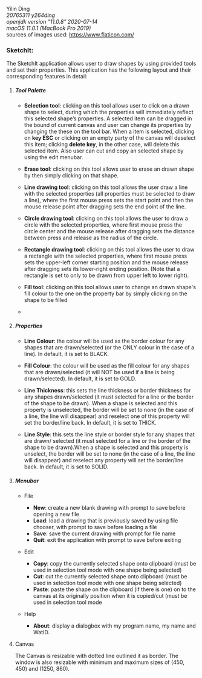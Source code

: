 Yilin Ding<br>*20765311 y264ding*<br>*openjdk version "11.0.8" 2020-07-14*<br>*macOS 11.0.1 (MacBook Pro 2019)*<br>sources of images used: https://www.flaticon.com/<br>

 ### SketchIt:

The SketchIt application allows user to draw shapes by using provided tools and set their properties. This application has the following layout and their corresponding features in detail:

1. ##### Tool Palette

   - **Selection tool**: clicking on this tool allows user to click on a drawn shape to select, during which the properties will immediately reflect this selected shape’s properties. A selected item can be dragged in the bound of current canvas and user can change its properties by changing the these on the tool bar. When a item is selected, clicking on **key ESC** or clicking on an empty party of the canvas will deselect this item; clicking **delete key**, in the other case, will delete this selected item. Also user can cut and copy an selected shape by using the edit menubar.
   - **Erase tool**: clicking on this tool allows user to erase an drawn shape by then simply clicking on that shape.
   - **Line drawing tool**: clicking on this tool allows the user draw a line with the selected properties (all properties must be selected to draw a line), where the first mouse press sets the start point and then the mouse release point after dragging sets the end point of the line.
   - **Circle drawing tool**: clicking on this tool allows the user to draw a circle with the selected properties, where first mouse press the circle center and the mouse release after dragging sets the distance between press and release as the radius of the circle.
   - **Rectangle drawing tool**: clicking on this tool allows the user to draw a rectangle with the selected properties, where first mouse press sets the upper-left corner starting position and the mouse release after dragging sets its lower-right ending position. (Note that a rectangle is set to only to be drawn from upper left to lower right).
   - **Fill tool**: clicking on this tool allows user to change an drawn shape's fill colour to the one on the property bar by simply clicking on the shape to be filled

   - 

2. ##### Properties

   - **Line Colour**: the colour will be used as the border colour for any shapes that are drawn/selected (or the ONLY colour in the case of a line). In default, it is set to BLACK.

   - **Fill Colour**: the colour will be used as the fill colour for any shapes that are drawn/selected (it will NOT be used if a line is being drawn/selected). In default, it is set to GOLD.

   - **Line Thickness**: this sets the line thickness or border thickness for any shapes drawn/selected (it must selected for a line or the border of the shape to be drawn). When a shape is selected and this property is unselected, the border will be set to none (in the case of a line, the line will disappear) and reselect one of this property will set the border/line back. In default, it is set to THICK.

   - **Line Style**: this sets the line style or border style for any shapes that are drawn/ selected (it must selected for a line or the border of the shape to be drawn).When a shape is selected and this property is unselect, the border will be set to none (in the case of a line, the line will disappear) and reselect any property will set the border/line back. In default, it is set to SOLID.

     

3. ##### Menubar

   - File

     - **New**: create a new blank drawing with prompt to save before opening a new file
     - **Load**: load a drawing that is previously saved by using file chooser, with prompt to save before loading a file
     - **Save**: save the current drawing with prompt for file name
     - **Quit**: exit the application with prompt to save before exiting

   - Edit

     - **Copy**: copy the currently selected shape onto clipboard (must be used in selection tool mode with one shape being selected)
     - **Cut**: cut the currently selected shape onto clipboard (must be used in selection tool mode with one shape being selected)
     - **Paste**: paste the shape on the clipboard (if there is one) on to the canvas at its originally position when it is copied/cut (must be used in selection tool mode

   - Help

     - **About**: display a dialogbox with my program name, my name and WatID.

     

4. Canvas

   The Canvas is resizable with dotted line outlined it as border. The window is also resizable with minimum and maximum sizes of (450, 450) and (1250, 860).

   